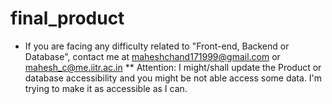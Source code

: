 # final_product
* If you are facing any difficulty related to "Front-end, Backend or Database", contact me at maheshchand171999@gmail.com or mahesh_c@me.iitr.ac.in
** Attention: I might/shall update the Product or database accessibility and you might be not able access some data. I'm trying to make it as accessible as I can.
